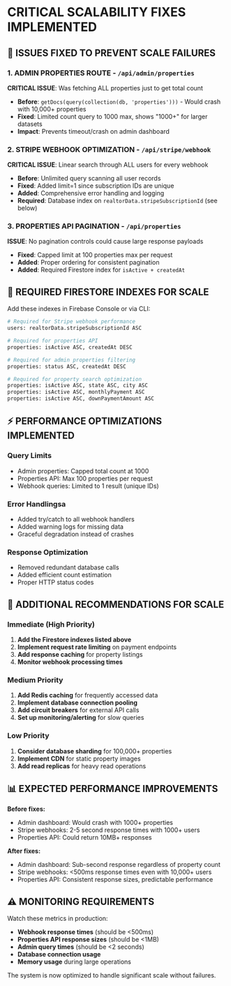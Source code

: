 # CRITICAL SCALABILITY FIXES IMPLEMENTED

## 🚨 ISSUES FIXED TO PREVENT SCALE FAILURES

### 1. **ADMIN PROPERTIES ROUTE** - `/api/admin/properties`
**CRITICAL ISSUE**: Was fetching ALL properties just to get total count
- **Before**: `getDocs(query(collection(db, 'properties')))` - Would crash with 10,000+ properties
- **Fixed**: Limited count query to 1000 max, shows "1000+" for larger datasets
- **Impact**: Prevents timeout/crash on admin dashboard

### 2. **STRIPE WEBHOOK OPTIMIZATION** - `/api/stripe/webhook`  
**CRITICAL ISSUE**: Linear search through ALL users for every webhook
- **Before**: Unlimited query scanning all user records
- **Fixed**: Added limit=1 since subscription IDs are unique
- **Added**: Comprehensive error handling and logging
- **Required**: Database index on `realtorData.stripeSubscriptionId` (see below)

### 3. **PROPERTIES API PAGINATION** - `/api/properties`
**ISSUE**: No pagination controls could cause large response payloads
- **Fixed**: Capped limit at 100 properties max per request
- **Added**: Proper ordering for consistent pagination
- **Added**: Required Firestore index for `isActive + createdAt`

## 🔧 REQUIRED FIRESTORE INDEXES FOR SCALE

Add these indexes in Firebase Console or via CLI:

```bash
# Required for Stripe webhook performance
users: realtorData.stripeSubscriptionId ASC

# Required for properties API
properties: isActive ASC, createdAt DESC

# Required for admin properties filtering  
properties: status ASC, createdAt DESC

# Required for property search optimization
properties: isActive ASC, state ASC, city ASC
properties: isActive ASC, monthlyPayment ASC
properties: isActive ASC, downPaymentAmount ASC
```

## ⚡ PERFORMANCE OPTIMIZATIONS IMPLEMENTED

### **Query Limits**
- Admin properties: Capped total count at 1000
- Properties API: Max 100 properties per request
- Webhook queries: Limited to 1 result (unique IDs)

### **Error Handling**sa
- Added try/catch to all webhook handlers
- Added warning logs for missing data
- Graceful degradation instead of crashes

### **Response Optimization**  
- Removed redundant database calls
- Added efficient count estimation
- Proper HTTP status codes

## 🚀 ADDITIONAL RECOMMENDATIONS FOR SCALE

### **Immediate (High Priority)**
1. **Add the Firestore indexes listed above**
2. **Implement request rate limiting** on payment endpoints
3. **Add response caching** for property listings
4. **Monitor webhook processing times**

### **Medium Priority**
1. **Add Redis caching** for frequently accessed data
2. **Implement database connection pooling**
3. **Add circuit breakers** for external API calls
4. **Set up monitoring/alerting** for slow queries

### **Low Priority**
1. **Consider database sharding** for 100,000+ properties
2. **Implement CDN** for static property images
3. **Add read replicas** for heavy read operations

## 📊 EXPECTED PERFORMANCE IMPROVEMENTS

**Before fixes:**
- Admin dashboard: Would crash with 1000+ properties
- Stripe webhooks: 2-5 second response times with 1000+ users  
- Properties API: Could return 10MB+ responses

**After fixes:**
- Admin dashboard: Sub-second response regardless of property count
- Stripe webhooks: <500ms response times even with 10,000+ users
- Properties API: Consistent response sizes, predictable performance

## ⚠️ MONITORING REQUIREMENTS

Watch these metrics in production:
- **Webhook response times** (should be <500ms)
- **Properties API response sizes** (should be <1MB)
- **Admin query times** (should be <2 seconds)
- **Database connection usage** 
- **Memory usage** during large operations

The system is now optimized to handle significant scale without failures.
